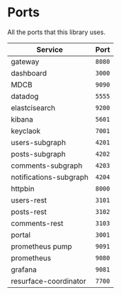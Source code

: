 # Ports
All the ports that this library uses.

| Service                |  Port  |
|------------------------|:------:|
| gateway                | `8080` |
| dashboard              | `3000` |
| MDCB                   | `9090` |
| datadog                | `5555` |
| elastcisearch          | `9200` |
| kibana                 | `5601` |
| keyclaok               | `7001` |
| users-subgraph         | `4201` |
| posts-subgraph         | `4202` |
| comments-subgraph      | `4203` |
| notifications-subgraph | `4204` |
| httpbin                | `8000` |
| users-rest             | `3101` |
| posts-rest             | `3102` |
| comments-rest          | `3103` |
| portal                 | `3001` |
| prometheus pump        | `9091` |
| prometheus             | `9080` |
| grafana                | `9081` |
| resurface-coordinator  | `7700` |
